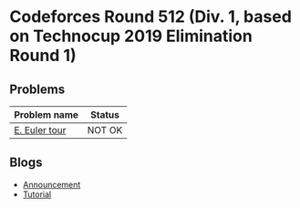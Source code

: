 # Codeforces Round 512 (Div. 1, based on Technocup 2019 Elimination Round 1)

## Problems

|Problem name|Status|
|------------|---------|
| [E. Euler tour](problems/E._Euler_tour.md)|NOT OK|
## Blogs

- [Announcement](blogs/Announcement.md)
- [Tutorial](blogs/Tutorial.md)
